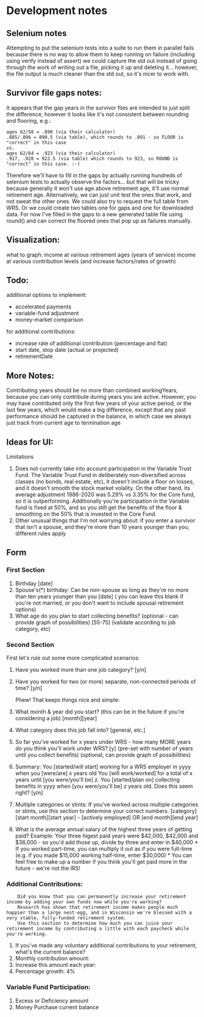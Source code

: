 # Development notes

## Selenium notes
Attempting to put the selenium tests into a suite to run them in parallel fails because
 there is no way to allow them to keep running on failure (including using verify instead of assert)
 we could capture the std out instead of going through the work of writing out a file, picking it up and deleting it...
 however, the file output is much cleaner than the std out, so it's nicer to work with.

## Survivor file gaps notes:
 It appears that the gap years in the survivor files are intended to just split the difference,
 however it looks like it's not consistent between rounding and flooring, e.g.:
 
```
ages 62/58 = .890 (via their calculator)
.885/.896 = 890.5 (via table), which rounds to .891 - so FLOOR is "correct" in this case
vs.
ages 62/64 = .923 (via their calculator)
.917, .928 = 922.5 (via table) which rounds to 923, so ROUND is "correct" in this case. :-(
```

Therefore we'll have to
 fill in the gaps by actually running hundreds of selenium tests to actually observe the factors...
 but that will be tricky because generally it won't use age above retirement age, it'll use normal retirement age.
 Alternatively, we can just unit test the ones that work, and not sweat the other ones. We could also try to request the full
 table from WRS. Or we could create two tables one for gaps and one for downloaded data. For now I've filled in the gaps to 
 a new generated table file using round() and can correct the floored ones that pop up as failures manually.

## Visualization:
what to graph:
    income at various retirement ages (years of service)
    income at various contribution levels (and increase factors/rates of growth)

## Todo:
additional options to implement:
* accelerated payments
* variable-fund adjustment
* money-market comparison

for additional contributions:
* increase rate of additional contribution (percentage and flat)
* start date, stop date (actual or projected)
* retirementDate

## More Notes:

Contributing years should be no more than combined workingYears, because you can only contribute
during years you are active. However, you may have contributed only the first few years of your active
period, or the last few years, which would make a big difference, except that any past performance
should be captured in the balance, in which case we always just track from current age to termination age

## Ideas for UI:
Limitations
1) Does not currently take into account participation in the Variable Trust Fund.
    The Variable Trust Fund in deliberately non-diversified across classes (no bonds, real estate, etc), it doesn't include a floor on losses, and it doesn't smooth the stock market volality.
    On the other hand, its average adjustment 1986-2020 was 5.29% vs 3.35% for the Core fund, so it is outperforming.
    Additionally you're participation in the Variable fund is fixed at 50%, and so you still get the benefits of the floor & smoothing on the 50% that is invested in the Core Fund.
2) Other unusual things that I'm not worrying about:
    if you enter a survivor that isn't a spouse, and they're more than 10 years younger than you, different rules apply

## Form
### First Section
1. Birthday
    [date]
1. Spouse's(*) birthday:
    Can be non-spouse as long as they're no more than ten years younger than you
    [date] ( you can leave this blank if you're not married, or you don't want to include spousal retirement options)
1. What age do you plan to start collecting benefits? (optional - can provide graph of possibilities)
    [55-75] (validate according to job category, etc)
### Second Section
First let's rule out some more complicated scenarios:
1. Have you worked more than one job category?
        [y/n]
1. Have you worked for two (or more) separate, non-connected periods of time?
        [y/n]

    Phew! That keeps things nice and simple:

1. What month & year did you start? (this can be in the future if you're considering a job)
    [month][year]

1. What category does this job fall into?
    [general, etc.]

1. So far you've worked for x years under WRS - how many MORE years do you think you'll work under WRS?
    [y] (pre-set with number of years until you collect benefits) (optional, can provide graph of possibilities)

1. Summary:
        You [started/will start] working for a WRS employer in yyyy when you [were/are] x years old
        You [will work/worked] for a total of x years until [you were/you'll be] z.
        You [started/plan on] collecting benefits in yyyy when [you were/you'll be] z years old.
        Does this seem right?
        [y/n]

1. Multiple categories or stints:
        If you've worked across multiple categories or stints, use this section to determine your correct numbers.
        [category][start month][start year] - [actively employed] OR [end month][end year]

1. What is the average annual salary of the highest three years of getting paid?
        Example: Your three higest paid years were $42,000, $42,000 and $36,000 - so you'd add those up, divide by three and enter in $40,000
        * If you worked part-time, you can multiply it out as if you were full-time (e.g. if you made $15,000 working half-time, enter $30,000)
        * You can feel free to make up a number if you think you'll get paid more in the future - we're not the IRS!


### Additional Contributions:
        Did you know that you can permanently increase your retirement income by adding your own funds now while you're working?
        Research has shown that retirement income makes people much happier than a large nest-egg, and in Wisconsin we're blessed with a very stable, fully-funded retirement system.
        Use this section to determine how much you can juice your retirement income by contributing a little with each paycheck while you're working.

1. If you've made any voluntary additional contributions to your retirement, what's the current balance?
1. Monthly contribution amount:
1. Increase this amount each year:
1. Percentage growth: 4%

### Variable Fund Participation:
1. Excess or Deficiency amount
1. Money Purchase current balance

